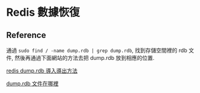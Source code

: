 # Redis 數據恢復

## Reference

通過 `sudo find / -name dump.rdb | grep dump.rdb`, 找到存儲空間裡的 rdb 文件, 然後再通過下面網站的方法去把 dump.rdb 放到相應的位置.

[redis dump.rdb 導入導出方法](https://blog.csdn.net/oak_javaLearner/article/details/111479952)

[dump.rdb 文件在哪裡](https://blog.csdn.net/liangpingguo/article/details/105364427)
